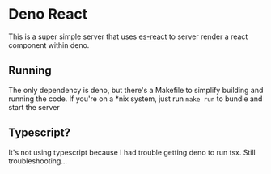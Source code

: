 # Deno React

This is a super simple server that uses [es-react](https://github.com/lukejacksonn/es-react) to server render a react component within deno.

## Running

The only dependency is deno, but there's a Makefile to simplify building and running the code. If you're on a *nix system, just run `make run` to bundle and start the server

## Typescript?

It's not using typescript because I had trouble getting deno to run tsx. Still troubleshooting...
